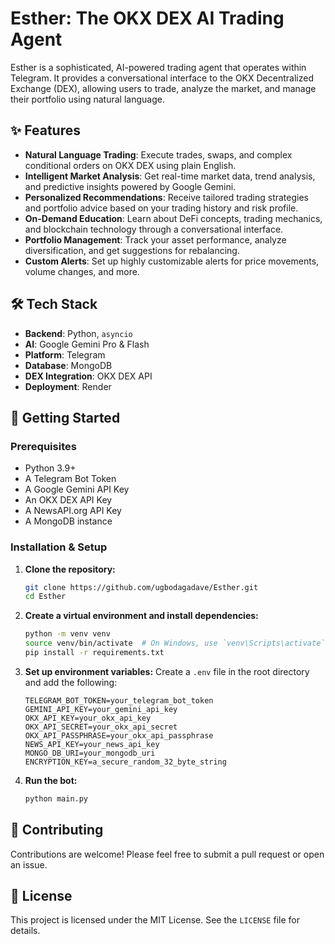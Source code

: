 # Esther: The OKX DEX AI Trading Agent

 <!-- Placeholder for a project banner -->

Esther is a sophisticated, AI-powered trading agent that operates within Telegram. It provides a conversational interface to the OKX Decentralized Exchange (DEX), allowing users to trade, analyze the market, and manage their portfolio using natural language.

## ✨ Features

-   **Natural Language Trading**: Execute trades, swaps, and complex conditional orders on OKX DEX using plain English.
-   **Intelligent Market Analysis**: Get real-time market data, trend analysis, and predictive insights powered by Google Gemini.
-   **Personalized Recommendations**: Receive tailored trading strategies and portfolio advice based on your trading history and risk profile.
-   **On-Demand Education**: Learn about DeFi concepts, trading mechanics, and blockchain technology through a conversational interface.
-   **Portfolio Management**: Track your asset performance, analyze diversification, and get suggestions for rebalancing.
-   **Custom Alerts**: Set up highly customizable alerts for price movements, volume changes, and more.

## 🛠️ Tech Stack

-   **Backend**: Python, `asyncio`
-   **AI**: Google Gemini Pro & Flash
-   **Platform**: Telegram
-   **Database**: MongoDB
-   **DEX Integration**: OKX DEX API
-   **Deployment**: Render

## 🚀 Getting Started

### Prerequisites

-   Python 3.9+
-   A Telegram Bot Token
-   A Google Gemini API Key
-   An OKX DEX API Key
-   A NewsAPI.org API Key
-   A MongoDB instance

### Installation & Setup

1.  **Clone the repository:**
    ```bash
    git clone https://github.com/ugbodagadave/Esther.git
    cd Esther
    ```

2.  **Create a virtual environment and install dependencies:**
    ```bash
    python -m venv venv
    source venv/bin/activate  # On Windows, use `venv\Scripts\activate`
    pip install -r requirements.txt
    ```

3.  **Set up environment variables:**
    Create a `.env` file in the root directory and add the following:
    ```
    TELEGRAM_BOT_TOKEN=your_telegram_bot_token
    GEMINI_API_KEY=your_gemini_api_key
    OKX_API_KEY=your_okx_api_key
    OKX_API_SECRET=your_okx_api_secret
    OKX_API_PASSPHRASE=your_okx_api_passphrase
    NEWS_API_KEY=your_news_api_key
    MONGO_DB_URI=your_mongodb_uri
    ENCRYPTION_KEY=a_secure_random_32_byte_string
    ```

4.  **Run the bot:**
    ```bash
    python main.py
    ```

## 🤝 Contributing

Contributions are welcome! Please feel free to submit a pull request or open an issue.

## 📄 License

This project is licensed under the MIT License. See the `LICENSE` file for details.
